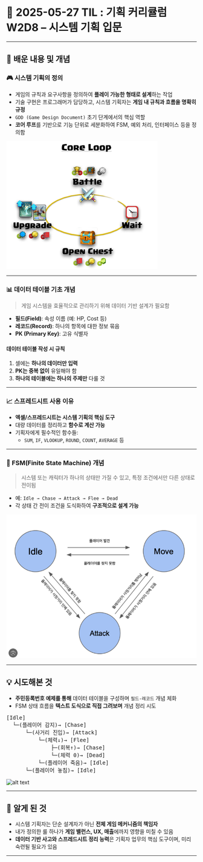 # 📆 2025-05-27 TIL : 기획 커리큘럼 W2D8 – 시스템 기획 입문

---

## 📝 배운 내용 및 개념

### 🎮 시스템 기획의 정의
- 게임의 규칙과 요구사항을 정의하여 **플레이 가능한 형태로 설계**하는 작업
- 기술 구현은 프로그래머가 담당하고, 시스템 기획자는 **게임 내 규칙과 흐름을 명확히 규정**
- `GDD (Game Design Document)` 초기 단계에서의 핵심 역할
- **코어 루프**를 기반으로 기능 단위로 세분화하여 FSM, 예외 처리, 인터페이스 등을 정의함

![alt text](image1.png)

---

### 📊 데이터 테이블 기초 개념

> 게임 시스템을 효율적으로 관리하기 위해 데이터 기반 설계가 필요함

- **필드(Field)**: 속성 이름 (예: HP, Cost 등)
- **레코드(Record)**: 하나의 항목에 대한 정보 묶음
- **PK (Primary Key)**: 고유 식별자

#### 데이터 테이블 작성 시 규칙
1. 셀에는 **하나의 데이터만 입력**
2. **PK는 중복 없이** 유일해야 함
3. **하나의 테이블에는 하나의 주제만** 다룰 것

---

### 📈 스프레드시트 사용 이유

- **엑셀/스프레드시트는 시스템 기획의 핵심 도구**
- 대량 데이터를 정리하고 **함수로 계산 가능**
- 기획자에게 필수적인 함수들:
  - `SUM`, `IF`, `VLOOKUP`, `ROUND`, `COUNT`, `AVERAGE` 등

---

### 🤖 FSM(Finite State Machine) 개념

> 시스템 또는 캐릭터가 하나의 상태만 가질 수 있고, 특정 조건에서만 다른 상태로 전이됨

- 예: `Idle → Chase → Attack → Flee → Dead`
- 각 상태 간 전이 조건을 도식화하여 **구조적으로 설계 가능**

![alt text](image.png)

---

## 💡 시도해본 것

- **주민등록번호 예제를 통해** 데이터 테이블을 구성하며 `필드-레코드` 개념 체화
- FSM 상태 흐름을 **텍스트 도식으로 직접 그려보며** 개념 정리 시도

<pre>
[Idle]
  └─(플레이어 감지)→ [Chase]
      └─(사거리 진입)→ [Attack]
          └─(체력↓)→ [Flee]
              ├─(회복↑)→ [Chase]
              └─(체력 0)→ [Dead]
          └─(플레이어 죽음)→ [Idle]
      └─(플레이어 놓침)→ [Idle]
</pre>

![alt text](<스크린샷 2025-03-01 오후 4.15.05.png>)

---

## 🧠 알게 된 것

- 시스템 기획자는 단순 설계자가 아닌 **전체 게임 메커니즘의 책임자**
- 내가 정의한 룰 하나가 **게임 밸런스, UX, 매출**에까지 영향을 미칠 수 있음
- **데이터 기반 사고와 스프레드시트 정리 능력**은 기획자 업무의 핵심 도구이며, 미리 숙련될 필요가 있음

---

